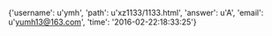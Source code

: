 {'username': u'ymh', 'path': u'xz1133/1133.html', 'answer': u'A', 'email': u'yumh13@163.com', 'time': '2016-02-22:18:33:25'}